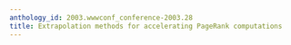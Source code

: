 ```yaml
---
anthology_id: 2003.wwwconf_conference-2003.28
title: Extrapolation methods for accelerating PageRank computations
---
```

